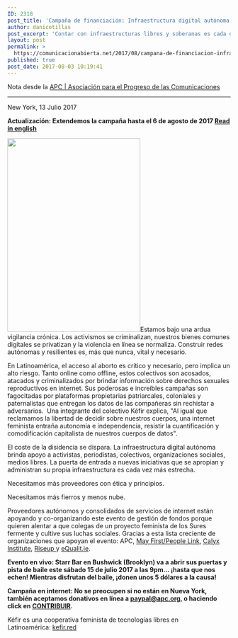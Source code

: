 ```yaml
---
ID: 2318
post_title: 'Campaña de financiación: Infraestructura digital autónoma en Latinoamérica'
author: danicotillas
post_excerpt: 'Contar con infraestructuras libres y soberanas es cada día más necesario, y si además podemos construirlas desde el feminismo, lograremos una mayor autonomía e independencia. ¡Conoce la propuesta de <a href="https://kefir.red/" target="_blank">Kéfir</a> y apóyala!'
layout: post
permalink: >
  https://comunicacionabierta.net/2017/08/campana-de-financiacion-infraestructura-digital-autonoma-en-latinoamerica/
published: true
post_date: 2017-08-03 10:19:41
---
```

Nota desde la <a href="https://www.apc.org/es/feminist-infrastructure">APC | Asociación para el Progreso de las Comunicaciones</a>

<hr />

New York, 13 Julio 2017

<strong>Actualización: Extendemos la campaña hasta el 6 de agosto de 2017
<a href="https://www.apc.org/en/feminist-infrastructure">Read in english</a></strong>

<a href="https://vrr.im/f5"><img class="alignleft size-full wp-image-2321" src="https://www.comunicacionabierta.net/wp-content/uploads/2017/08/fundraiser.gif" alt="" width="300" height="437" /></a>Estamos bajo una ardua vigilancia crónica. Los activismos se criminalizan, nuestros bienes comunes digitales se privatizan y la violencia en línea se normaliza. Construir redes autónomas y resilientes es, más que nunca, vital y necesario.

En Latinoamérica, el acceso al aborto es crítico y necesario, pero implica un alto riesgo. Tanto online como offline, estos colectivos son acosados, atacados y criminalizados por brindar información sobre derechos sexuales reproductivos en internet. Sus poderosas e increíbles campañas son fagocitadas por plataformas propietarias patriarcales, coloniales y paternalistas que entregan los datos de las compañeras sin rechistar a adversarios.  Una integrante del colectivo Kéfir explica, "Al igual que reclamamos la libertad de decidir sobre nuestros cuerpos, una internet feminista entraña autonomía e independencia, resistir la cuantificación y comodificación capitalista de nuestros cuerpos de datos".

El coste de la disidencia se dispara. La infraestructura digital autónoma brinda apoyo a activistas, periodistas, colectivos, organizaciones sociales, medios libres. La puerta de entrada a nuevas iniciativas que se apropian y administran su propia infraestructura es cada vez más estrecha.

Necesitamos más proveedores con ética y principios.

Necesitamos más fierros y menos nube.

Proveedores autónomos y consolidados de servicios de internet están apoyando y co-organizando este evento de gestión de fondos porque quieren alentar a que colegas de un proyecto feminista de los Sures fermente y cultive sus luchas sociales. Gracias a esta lista creciente de organizaciones que apoyan el evento: APC, <a href="https://mayfirst.org/es/">May First/People Link</a>, <a href="https://calyxinstitute.org/">Calyx Institute</a>, <a href="https://riseup.net/">Riseup </a>y <a href="https://equalit.ie/">eQualit.ie</a>.

<strong>Evento en vivo: Starr Bar en Bushwick (Brooklyn) va a abrir sus puertas y pista de baile este sábado 15 de julio 2017 a las 9pm... ¡hasta que nos echen! Mientras disfrutan del baile, ¡donen unos 5 dólares a la causa!</strong>

<strong>Campaña en internet: No se preocupen si no están en Nueva York, también aceptamos donativos en línea a <a href="https://sqmail.gn.apc.org/src/compose.php?send_to=paypal%40apc.org">paypal@apc.org</a>, o haciendo click en <a href="https://crm.apc.org/civicrm/contribute/transact?reset=1&amp;id=2">CONTRIBUIR</a>.</strong>

Kéfir es una cooperativa feminista de tecnologías libres en Latinoamérica: <a href="https://kefir.red/">kefir.red</a>